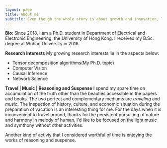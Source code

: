 ```yaml
---
layout: page
title: About me
subtitle: Even though the whole story is about growth and innovation, life is still a circle.
---
```


**Bio**:
Since 2018, I am a Ph.D. student in Department of Electrical and Electronic Engineering, the University of Hong Kong. I received my B.Sc. degree at Wuhan University in 2018.

**Research Interests**
My growing research interests lie in the aspects below:
- Tensor decomposition algorithms(My Ph.D. topic)
- Computer Vision
- Causal Inference
- Network Science

**Travel | Music | Reasoning and Suspense**
I spend my spare time on accumulation of the truth other than the beauties accessible in the papers and books. The two perfect and complementary mediums are *traveling* and *music*. The inspection of history, culture, and economic situation during the preparation of vacation is an interesting thing for me. For the days when it is inconvenient to travel around, thanks for the persistent pursuiting of nature and harmony in melody of human, I'd like to be focused on the light music and symthony without other activities.

Another kind of activiy that I considered worthful of time is enjoying the works of reasoning and suspense.
